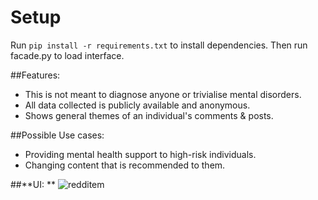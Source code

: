 # Setup

Run ``pip install -r requirements.txt`` to install dependencies.
Then run facade.py to load interface.

 
##Features:
- This is not meant to diagnose anyone or trivialise mental disorders.
- All data collected is publicly available and anonymous.
- Shows general themes of an individual's comments & posts.


##Possible Use cases:

- Providing mental health support to high-risk individuals.
- Changing content that is recommended to them.


##**UI: **
![redditem](https://github.com/L-Forster/RedditMentalDisorders/assets/120142008/3f97e7f9-b734-475b-9bf2-60ca5a6ee09e)
